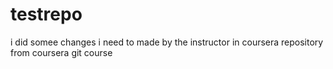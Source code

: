 # testrepo 
i did somee changes i need to made by the instructor in coursera 
repository from coursera git course 
